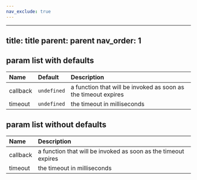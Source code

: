 ```yaml
---
nav_exclude: true
---
```


---
title: title
parent: parent
nav_order: 1
---

## param list with defaults

| Name         | Default           | Description                                                          |
|:-------------|:------------------|:---------------------------------------------------------------------|
| callback     | `undefined`       | a function that will be invoked as soon as the timeout expires       |
| timeout      | `undefined`       | the timeout in milliseconds                                          |


## param list without defaults

| Name         | Description                                                          |
|:-------------|:---------------------------------------------------------------------|
| callback     | a function that will be invoked as soon as the timeout expires       |
| timeout      | the timeout in milliseconds                                          |
